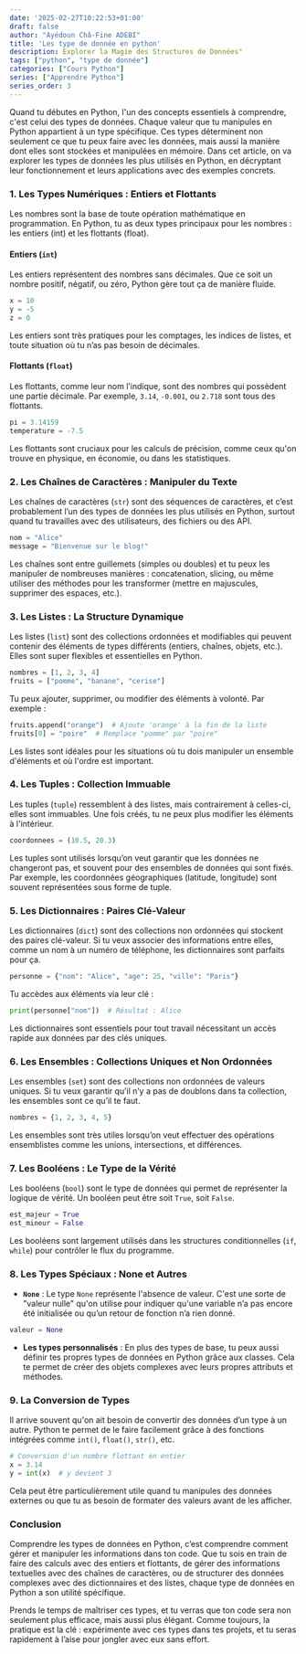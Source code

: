 ```yaml
---
date: '2025-02-27T10:22:53+01:00'
draft: false
author: "Ayédoun Châ-Fine ADEBI"
title: 'Les type de donnée en python'
description: Explorer la Magie des Structures de Données"
tags: ["python", "type de donnée"]
categories: ["Cours Python"]
series: ["Apprendre Python"]
series_order: 3
---
```


Quand tu débutes en Python, l'un des concepts essentiels à comprendre, c'est celui des types de données. Chaque valeur que tu manipules en Python appartient à un type spécifique. Ces types déterminent non seulement ce que tu peux faire avec les données, mais aussi la manière dont elles sont stockées et manipulées en mémoire. Dans cet article, on va explorer les types de données les plus utilisés en Python, en décryptant leur fonctionnement et leurs applications avec des exemples concrets.

### 1. **Les Types Numériques : Entiers et Flottants**

Les nombres sont la base de toute opération mathématique en programmation. En Python, tu as deux types principaux pour les nombres : les entiers (int) et les flottants (float).

#### Entiers (`int`)

Les entiers représentent des nombres sans décimales. Que ce soit un nombre positif, négatif, ou zéro, Python gère tout ça de manière fluide.

```python
x = 10
y = -5
z = 0
```

Les entiers sont très pratiques pour les comptages, les indices de listes, et toute situation où tu n’as pas besoin de décimales.

#### Flottants (`float`)

Les flottants, comme leur nom l’indique, sont des nombres qui possèdent une partie décimale. Par exemple, `3.14`, `-0.001`, ou `2.718` sont tous des flottants.

```python
pi = 3.14159
temperature = -7.5
```

Les flottants sont cruciaux pour les calculs de précision, comme ceux qu'on trouve en physique, en économie, ou dans les statistiques.

### 2. **Les Chaînes de Caractères : Manipuler du Texte**

Les chaînes de caractères (`str`) sont des séquences de caractères, et c’est probablement l’un des types de données les plus utilisés en Python, surtout quand tu travailles avec des utilisateurs, des fichiers ou des API.

```python
nom = "Alice"
message = "Bienvenue sur le blog!"
```

Les chaînes sont entre guillemets (simples ou doubles) et tu peux les manipuler de nombreuses manières : concatenation, slicing, ou même utiliser des méthodes pour les transformer (mettre en majuscules, supprimer des espaces, etc.).

### 3. **Les Listes : La Structure Dynamique**

Les listes (`list`) sont des collections ordonnées et modifiables qui peuvent contenir des éléments de types différents (entiers, chaînes, objets, etc.). Elles sont super flexibles et essentielles en Python.

```python
nombres = [1, 2, 3, 4]
fruits = ["pomme", "banane", "cerise"]
```

Tu peux ajouter, supprimer, ou modifier des éléments à volonté. Par exemple :

```python
fruits.append("orange")  # Ajoute 'orange' à la fin de la liste
fruits[0] = "poire"  # Remplace "pomme" par "poire"
```

Les listes sont idéales pour les situations où tu dois manipuler un ensemble d'éléments et où l'ordre est important.

### 4. **Les Tuples : Collection Immuable**

Les tuples (`tuple`) ressemblent à des listes, mais contrairement à celles-ci, elles sont immuables. Une fois créés, tu ne peux plus modifier les éléments à l'intérieur.

```python
coordonnees = (10.5, 20.3)
```

Les tuples sont utilisés lorsqu’on veut garantir que les données ne changeront pas, et souvent pour des ensembles de données qui sont fixés. Par exemple, les coordonnées géographiques (latitude, longitude) sont souvent représentées sous forme de tuple.

### 5. **Les Dictionnaires : Paires Clé-Valeur**

Les dictionnaires (`dict`) sont des collections non ordonnées qui stockent des paires clé-valeur. Si tu veux associer des informations entre elles, comme un nom à un numéro de téléphone, les dictionnaires sont parfaits pour ça.

```python
personne = {"nom": "Alice", "age": 25, "ville": "Paris"}
```

Tu accèdes aux éléments via leur clé :

```python
print(personne["nom"])  # Résultat : Alice
```

Les dictionnaires sont essentiels pour tout travail nécessitant un accès rapide aux données par des clés uniques.

### 6. **Les Ensembles : Collections Uniques et Non Ordonnées**

Les ensembles (`set`) sont des collections non ordonnées de valeurs uniques. Si tu veux garantir qu’il n’y a pas de doublons dans ta collection, les ensembles sont ce qu’il te faut.

```python
nombres = {1, 2, 3, 4, 5}
```

Les ensembles sont très utiles lorsqu’on veut effectuer des opérations ensemblistes comme les unions, intersections, et différences.

### 7. **Les Booléens : Le Type de la Vérité**

Les booléens (`bool`) sont le type de données qui permet de représenter la logique de vérité. Un booléen peut être soit `True`, soit `False`.

```python
est_majeur = True
est_mineur = False
```

Les booléens sont largement utilisés dans les structures conditionnelles (`if`, `while`) pour contrôler le flux du programme.

### 8. **Les Types Spéciaux : None et Autres**

- **`None`** : Le type `None` représente l'absence de valeur. C'est une sorte de "valeur nulle" qu'on utilise pour indiquer qu'une variable n’a pas encore été initialisée ou qu’un retour de fonction n’a rien donné.

```python
valeur = None
```

- **Les types personnalisés** : En plus des types de base, tu peux aussi définir tes propres types de données en Python grâce aux classes. Cela te permet de créer des objets complexes avec leurs propres attributs et méthodes.

### 9. **La Conversion de Types**

Il arrive souvent qu'on ait besoin de convertir des données d’un type à un autre. Python te permet de le faire facilement grâce à des fonctions intégrées comme `int()`, `float()`, `str()`, etc.

```python
# Conversion d'un nombre flottant en entier
x = 3.14
y = int(x)  # y devient 3
```

Cela peut être particulièrement utile quand tu manipules des données externes ou que tu as besoin de formater des valeurs avant de les afficher.

### Conclusion

Comprendre les types de données en Python, c’est comprendre comment gérer et manipuler les informations dans ton code. Que tu sois en train de faire des calculs avec des entiers et flottants, de gérer des informations textuelles avec des chaînes de caractères, ou de structurer des données complexes avec des dictionnaires et des listes, chaque type de données en Python a son utilité spécifique.

Prends le temps de maîtriser ces types, et tu verras que ton code sera non seulement plus efficace, mais aussi plus élégant. Comme toujours, la pratique est la clé : expérimente avec ces types dans tes projets, et tu seras rapidement à l’aise pour jongler avec eux sans effort.
